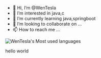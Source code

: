 - 👋 Hi, I’m @WenTesla
- 👀 I’m interested in java,c
- 🌱 I’m currently learning java,springboot
- 💞️ I’m looking to collaborate on ...
- 📫 How to reach me ...

![WenTesla's Most used languages](https://github-readme-stats.vercel.app/api/top-langs?username=88094223&show_icons=true&count_private=true&theme=gotham)
<!---
WenTesla/WenTesla is a ✨ special ✨ repository because its `README.md` (this file) appears on your GitHub profile.
You can click the Preview link to take a look at your changes.
--->
hello world
